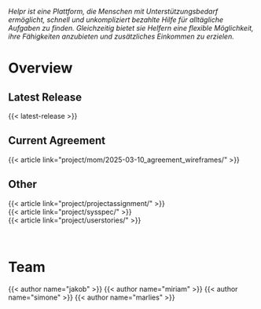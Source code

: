 _Helpr ist eine Plattform, die Menschen mit Unterstützungsbedarf ermöglicht, schnell und
unkompliziert bezahlte Hilfe für alltägliche Aufgaben zu finden. Gleichzeitig bietet 
sie Helfern eine flexible Möglichkeit, ihre Fähigkeiten anzubieten und zusätzliches 
Einkommen zu erzielen._

# Overview

## Latest Release

{{< latest-release >}}

## Current Agreement

{{< article link="project/mom/2025-03-10_agreement_wireframes/" >}}

## Other

{{< article link="project/projectassignment/" >}}
<br>
{{< article link="project/sysspec/" >}}
<br>
{{< article link="project/userstories/" >}}


<br>

# Team

{{< author name="jakob" >}}
{{< author name="miriam" >}}
{{< author name="simone" >}}
{{< author name="marlies" >}}